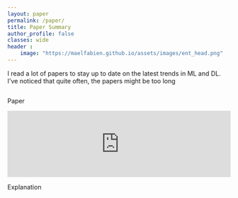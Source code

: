 ```yaml
---
layout: paper
permalink: /paper/
title: Paper Summary
author_profile: false
classes: wide
header :
    image: "https://maelfabien.github.io/assets/images/ent_head.png"
---
```


<head>
<style>
  .column {
  align-content:center;
  float: left;
  width: 50%;
  height: 100%;
}

.column_home {
  align-content:center;
  float: left;
  width: 50%;
  height: 100%;
}


.center_text {
  align-content:center;
  width: 50%;
  vertical-align: middle;
  text-align:justify;
  text-align-last: center;
}

#left-col {
  align-content:center;
  text-align: center;
}

/* Clear floats after the columns */
.row:after {
  content: "";
  display: table;
  clear: both;
}

* {
  box-sizing: border-box;
}

#right-col {
  align-content:center;
  text-align: center;
}
</style>

</head>

<body>

I read a lot of papers to stay up to date on the latest trends in ML and DL. I've noticed that quite often, the papers might be too long

  <div class="row">

  <div class="column_home" id="left-col" align="center">
    <div style="width:100%; text-align:justify; align-content:center; display:inline-block;">
      <p> Paper </p>
      <embed src="https://maelfabien.github.io/assets/images/PE.pdf" type="application/pdf" width="100%" />
    </div>
  </div>

  <div class="column_home" id="left-col" align="center">
    <div style="width:100%; text-align:justify; align-content:center; display:inline-block;">
      <p> Explanation </p>
    </div>
  </div>

  </div>


</body>